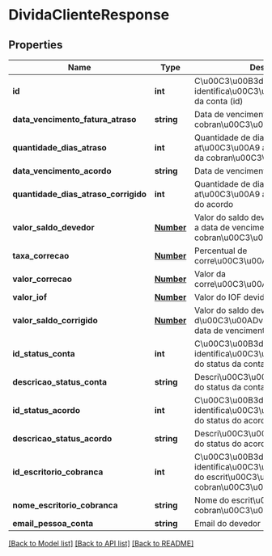 # DividaClienteResponse

## Properties
Name | Type | Description | Notes
------------ | ------------- | ------------- | -------------
**id** | **int** | C\u00C3\u00B3digo de identifica\u00C3\u00A7\u00C3\u00A3o da conta (id) | [optional] 
**data_vencimento_fatura_atraso** | **string** | Data de vencimento da cobran\u00C3\u00A7a | [optional] 
**quantidade_dias_atraso** | **int** | Quantidade de dias em atraso at\u00C3\u00A9 a data de vencimento da cobran\u00C3\u00A7a | [optional] 
**data_vencimento_acordo** | **string** | Data de vencimento do acordo | [optional] 
**quantidade_dias_atraso_corrigido** | **int** | Quantidade de dias em atraso at\u00C3\u00A9 a data de vencimento do acordo | [optional] 
**valor_saldo_devedor** | [**Number**](Number.md) | Valor do saldo devedor at\u00C3\u00A9 a data de vencimento da cobran\u00C3\u00A7a | [optional] 
**taxa_correcao** | [**Number**](Number.md) | Percentual de corre\u00C3\u00A7\u00C3\u00A3o | [optional] 
**valor_correcao** | [**Number**](Number.md) | Valor da corre\u00C3\u00A7\u00C3\u00A3o | [optional] 
**valor_iof** | [**Number**](Number.md) | Valor do IOF devido | [optional] 
**valor_saldo_corrigido** | [**Number**](Number.md) | Valor do saldo devedor corrido da d\u00C3\u00ADvida at\u00C3\u00A9 a data de vencimento do acordo | [optional] 
**id_status_conta** | **int** | C\u00C3\u00B3digo de identifica\u00C3\u00A7\u00C3\u00A3o do status da conta (id) | [optional] 
**descricao_status_conta** | **string** | Descri\u00C3\u00A7\u00C3\u00A3o do status da conta | [optional] 
**id_status_acordo** | **int** | C\u00C3\u00B3digo de identifica\u00C3\u00A7\u00C3\u00A3o do status do acordo (id) | [optional] 
**descricao_status_acordo** | **string** | Descri\u00C3\u00A7\u00C3\u00A3o do status do acordo | [optional] 
**id_escritorio_cobranca** | **int** | C\u00C3\u00B3digo de identifica\u00C3\u00A7\u00C3\u00A3o do escrit\u00C3\u00B3rio de cobran\u00C3\u00A7a | [optional] 
**nome_escritorio_cobranca** | **string** | Nome do escrit\u00C3\u00B3rio de cobran\u00C3\u00A7a | [optional] 
**email_pessoa_conta** | **string** | Email do devedor | [optional] 

[[Back to Model list]](../README.md#documentation-for-models) [[Back to API list]](../README.md#documentation-for-api-endpoints) [[Back to README]](../README.md)


